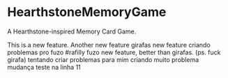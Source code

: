 # HearthstoneMemoryGame
A Hearthstone-inspired Memory Card Game.

This is a new feature.
Another new feature
girafas new feature
criando problemas pro fuzo #rafilly
fuzo new feature, better than girafas. (ps. fuck girafa)
tentando criar problemas para mim
criando muito problema
mudança teste na linha 11